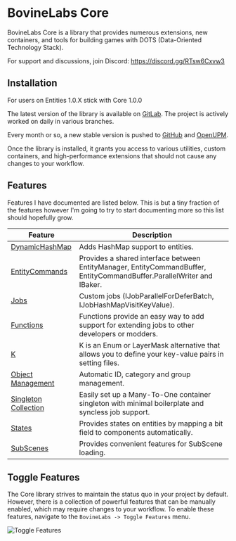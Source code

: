 # BovineLabs Core
BovineLabs Core is a library that provides numerous extensions, new containers, and tools for building games with DOTS (Data-Oriented Technology Stack).

For support and discussions, join Discord: https://discord.gg/RTsw6Cxvw3

## Installation

For users on Entities 1.0.X stick with Core 1.0.0

The latest version of the library is available on [GitLab](https://gitlab.com/tertle/com.bovinelabs.core). The project is actively worked on daily in various branches.

Every month or so, a new stable version is pushed to [GitHub](https://github.com/tertle/com.bovinelabs.core) and [OpenUPM](https://openupm.com/packages/com.bovinelabs.core/).

Once the library is installed, it grants you access to various utilities, custom containers, and high-performance extensions that should not cause any changes to your workflow. 

## Features
Features I have documented are listed below. This is but a tiny fraction of the features however I'm going to try to start documenting more so this list should hopefully grow.

| Feature                                                       | Description                                                                                                            |
|---------------------------------------------------------------|------------------------------------------------------------------------------------------------------------------------|
| [DynamicHashMap](Documentation~/DynamicHashMap.md)            | Adds HashMap support to entities.                                                                                      | 
| [EntityCommands](Documentation~/EntityCommands.md)            | Provides a shared interface between EntityManager, EntityCommandBuffer, EntityCommandBuffer.ParallelWriter and IBaker. |
| [Jobs](Documentation~/Jobs.md)                                | Custom jobs (IJobParallelForDeferBatch, IJobHashMapVisitKeyValue).                                                     |
| [Functions](Documentation~/Functions.md)                      | Functions provide an easy way to add support for extending jobs to other developers or modders.                        |
| [K](Documentation~/K.md)                                      | K is an Enum or LayerMask alternative that allows you to define your key-value pairs in setting files.                 |
| [Object Management](Documentation~/ObjectManagement.md)       | Automatic ID, category and group management.                                                                           |
| [Singleton Collection](Documentation~/SingletonCollection.md) | Easily set up a Many-To-One container singleton with minimal boilerplate and syncless job support.                     | 
| [States](Documentation~/States.md)                            | Provides states on entities by mapping a bit field to components automatically.                                        |
| [SubScenes](Documentation~/SubScenes.md)                      | Provides convenient features for SubScene loading.                                                                     |

## Toggle Features

The Core library strives to maintain the status quo in your project by default. However, there is a collection of powerful features that can be manually enabled, which may require changes to your workflow. To enable these features, navigate to the `BovineLabs -> Toggle Features` menu.

![Toggle Features](Documentation~/Images/ToggleFeatures.png)
